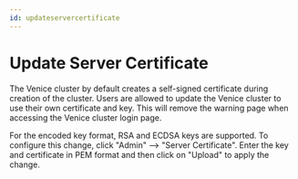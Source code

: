 ```yaml
---
id: updateservercertificate
---
```



# Update Server Certificate

The Venice cluster by default creates a self-signed certificate during creation of the cluster.  Users are allowed to update the Venice cluster to use their own certificate and key.  This will remove the warning page when accessing the Venice cluster login page.

For the encoded key format, RSA and ECDSA keys are supported.  To configure this change, click "Admin" --> "Server Certificate".  Enter the key and certificate in PEM format and then click on "Upload" to apply the change.
